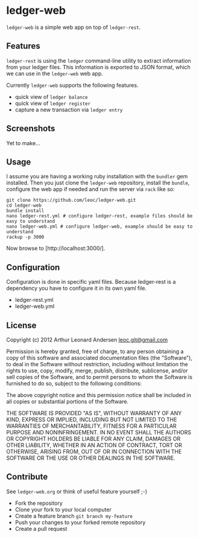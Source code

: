 # ledger-web

`ledger-web` is a simple web app on top of `ledger-rest`.

## Features

`ledger-rest` is using the `ledger` command-line utility to extract
information from your ledger files. This information is exported to
JSON format, which we can use in the `ledger-web` web app.

Currently `ledger-web` supports the following features.

* quick view of `ledger balance`
* quick view of `ledger register`
* capture a new transaction via `ledger entry`

## Screenshots

Yet to make...

## Usage

I assume you are having a working ruby installation with the `bundler`
gem installed. Then you just clone the `ledger-web` repository,
install the `bundle`, configure the web app if needed and run the
server via `rack` like so:

    git clone https://github.com/leoc/ledger-web.git
    cd ledger-web
    bundle install
    nano ledger-rest.yml # configure ledger-rest, example files should be easy to understand
    nano ledger-web.yml # configure ledger-web, example should be easy to understand
    rackup -p 3000

Now browse to [http://localhost:3000/].

## Configuration

Configuration is done in specific yaml files. Because ledger-rest is a
dependency you have to configure it in its own yaml file.

* ledger-rest.yml
* ledger-web.yml

## License

Copyright (c) 2012 Arthur Leonard Andersen <leoc.git@gmail.com>

Permission is hereby granted, free of charge, to any person obtaining a copy
of this software and associated documentation files (the "Software"), to deal
in the Software without restriction, including without limitation the rights
to use, copy, modify, merge, publish, distribute, sublicense, and/or sell
copies of the Software, and to permit persons to whom the Software is
furnished to do so, subject to the following conditions:

The above copyright notice and this permission notice shall be included in
all copies or substantial portions of the Software.

THE SOFTWARE IS PROVIDED "AS IS", WITHOUT WARRANTY OF ANY KIND, EXPRESS OR
IMPLIED, INCLUDING BUT NOT LIMITED TO THE WARRANTIES OF MERCHANTABILITY,
FITNESS FOR A PARTICULAR PURPOSE AND NONINFRINGEMENT. IN NO EVENT SHALL THE
AUTHORS OR COPYRIGHT HOLDERS BE LIABLE FOR ANY CLAIM, DAMAGES OR OTHER
LIABILITY, WHETHER IN AN ACTION OF CONTRACT, TORT OR OTHERWISE, ARISING FROM,
OUT OF OR IN CONNECTION WITH THE SOFTWARE OR THE USE OR OTHER DEALINGS IN
THE SOFTWARE.

## Contribute

See `ledger-web.org` or think of useful feature yourself ;-)

* Fork the repository
* Clone your fork to your local computer
* Create a feature branch `git branch my-feature`
* Push your changes to your forked remote repository
* Create a pull request
